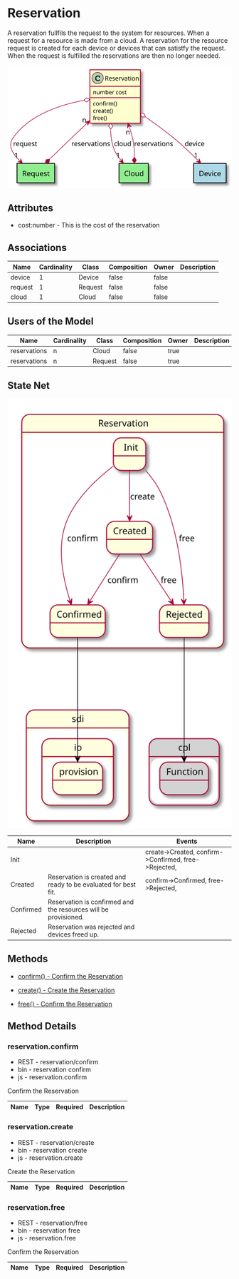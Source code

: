 # Reservation

A reservation fullfils the request to the system for resources. When a request for a resource is made from a cloud. A reservation for the resource request is created for each device or devices that can satistfy the request. When the request is fulfilled the reservations are then no longer needed.

![Logical Diagram](./logical.svg)

## Attributes

* cost:number - This is the cost of the reservation


## Associations

| Name | Cardinality | Class | Composition | Owner | Description |
| --- | --- | --- | --- | --- | --- |
| device | 1 | Device | false | false |  |
| request | 1 | Request | false | false |  |
| cloud | 1 | Cloud | false | false |  |


## Users of the Model

| Name | Cardinality | Class | Composition | Owner | Description |
| --- | --- | --- | --- | --- | --- |
| reservations | n | Cloud | false | true |  |
| reservations | n | Request | false | true |  |



## State Net
![State Net Diagram](./statenet.svg)

| Name | Description | Events |
| --- | --- | --- |
| Init |  | create-&gt;Created, confirm-&gt;Confirmed, free-&gt;Rejected,  |
| Created | Reservation is created and ready to be evaluated for best fit. | confirm-&gt;Confirmed, free-&gt;Rejected,  |
| Confirmed | Reservation is confirmed and the resources will be provisioned. |  |
| Rejected | Reservation was rejected and devices freed up. |  |



## Methods

* [confirm() - Confirm the Reservation](#Action-confirm)

* [create() - Create the Reservation](#Action-create)

* [free() - Confirm the Reservation](#Action-free)


<h2>Method Details</h2>
    
### reservation.confirm
* REST - reservation/confirm
* bin - reservation confirm
* js - reservation.confirm

Confirm the Reservation

| Name | Type | Required | Description |
|---|---|---|---|




### reservation.create
* REST - reservation/create
* bin - reservation create
* js - reservation.create

Create the Reservation

| Name | Type | Required | Description |
|---|---|---|---|




### reservation.free
* REST - reservation/free
* bin - reservation free
* js - reservation.free

Confirm the Reservation

| Name | Type | Required | Description |
|---|---|---|---|





